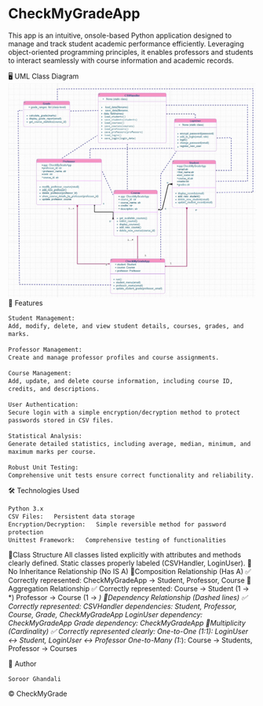 # CheckMyGradeApp
This app is an intuitive, onsole-based Python application designed to manage and track student academic performance efficiently. Leveraging object-oriented programming principles, it enables professors and students to interact seamlessly with course information and academic records.
  
   🖥️ UML Class Diagram
![UML Class Diagram](UML_Class_Diagram.jpg)
   🚀 Features

    Student Management:  
    Add, modify, delete, and view student details, courses, grades, and marks.

    Professor Management:  
    Create and manage professor profiles and course assignments.

    Course Management:  
    Add, update, and delete course information, including course ID, credits, and descriptions.

    User Authentication:  
    Secure login with a simple encryption/decryption method to protect passwords stored in CSV files.

    Statistical Analysis:  
    Generate detailed statistics, including average, median, minimum, and maximum marks per course.

    Robust Unit Testing:  
    Comprehensive unit tests ensure correct functionality and reliability.

   🛠️ Technologies Used

    Python 3.x  
    CSV Files:   Persistent data storage
    Encryption/Decryption:   Simple reversible method for password protection
    Unittest Framework:   Comprehensive testing of functionalities



📌Class Structure
   All classes listed explicitly with attributes and methods clearly defined.
   Static classes properly labeled (CSVHandler, LoginUser).
   🎯No Inheritance Relationship (No IS A)
   🎯Composition Relationship (Has A)
      ✅ Correctly represented:
         CheckMyGradeApp → Student, Professor, Course
   🎯Aggregation Relationship 
      ✅ Correctly represented:
         Course → Student (1 → *)
         Professor → Course (1 → *)
   🎯Dependency Relationship (Dashed lines)
      ✅ Correctly represented:
         CSVHandler dependencies: Student, Professor, Course, Grade, CheckMyGradeApp
         LoginUser dependency: CheckMyGradeApp
         Grade dependency: CheckMyGradeApp
  🎯Multiplicity (Cardinality)
      ✅ Correctly represented clearly:
         One-to-One (1:1): LoginUser ↔ Student, LoginUser ↔ Professor
         One-to-Many (1:*): Course → Students, Professor → Courses

  📌 Author

    Soroor Ghandali   
© CheckMyGrade 
 
